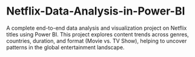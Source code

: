 # Netflix-Data-Analysis-in-Power-BI
A complete end-to-end data analysis and visualization project on Netflix titles using Power BI. This project explores content trends across genres, countries, duration, and format (Movie vs. TV Show), helping to uncover patterns in the global entertainment landscape.
